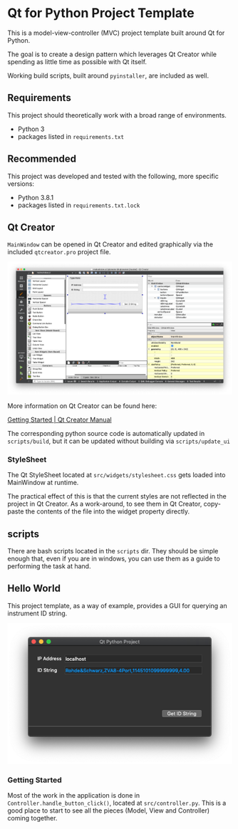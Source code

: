 # Qt for Python Project Template

This is a model-view-controller (MVC) project template built around Qt for Python.

The goal is to create a design pattern which leverages Qt Creator while spending as little time as possible with Qt itself.

Working build scripts, built around `pyinstaller`, are included as well.

## Requirements

This project should theoretically work with a broad range of environments.

- Python 3
- packages listed in `requirements.txt`

## Recommended

This project was developed and tested with the following, more specific versions:

- Python 3.8.1
- packages listed in `requirements.txt.lock`

## Qt Creator

`MainWindow` can be opened in Qt Creator and edited graphically via the included `qtcreator.pro` project file.

![The main window open for editing in Qt Creator](./doc/images/qt_creator.png)

More information on Qt Creator can be found here:

[Getting Started | Qt Creator Manual](https://doc.qt.io/qtcreator/creator-getting-started.html)

The corresponding python source code is automatically updated in `scripts/build`, but it can be updated without building via `scripts/update_ui`

### StyleSheet

The Qt StyleSheet located at `src/widgets/stylesheet.css` gets loaded into MainWindow at runtime.

The practical effect of this is that the current styles are not reflected in the project in Qt Creator. As a work-around, to see them in Qt Creator, copy-paste the contents of the file into the widget property directly.

## scripts

There are bash scripts located in the `scripts` dir. They should be simple enough that, even if you are in windows, you can use them as a guide to performing the task at hand.

## Hello World

This project template, as a way of example, provides a GUI for querying an instrument ID string.

![Screenshot with ID String displayed](./doc/images/screenshots/with_id_string.png)

### Getting Started

Most of the work in the application is done in `Controller.handle_button_click()`, located at `src/controller.py`. This is a good place to start to see all the pieces (Model, View and Controller) coming together.
